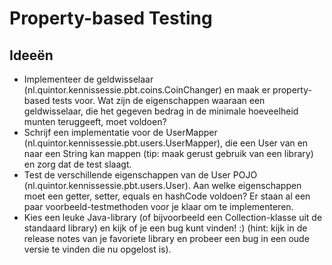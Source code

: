 # Property-based Testing

## Ideeën

- Implementeer de geldwisselaar (nl.quintor.kennissessie.pbt.coins.CoinChanger) en maak er property-based tests voor. Wat zijn de eigenschappen waaraan een geldwisselaar, die het gegeven bedrag in de minimale hoeveelheid munten teruggeeft, moet voldoen?
- Schrijf een implementatie voor de UserMapper (nl.quintor.kennissessie.pbt.users.UserMapper), die een User van en naar een String kan mappen (tip: maak gerust gebruik van een library) en zorg dat de test slaagt.
- Test de verschillende eigenschappen van de User POJO (nl.quintor.kennissessie.pbt.users.User). Aan welke eigenschappen moet een getter, setter, equals en hashCode voldoen? Er staan al een paar voorbeeld-testmethoden voor je klaar om te implementeren.
- Kies een leuke Java-library (of bijvoorbeeld een Collection-klasse uit de standaard library) en kijk of je een bug kunt vinden! :) (hint: kijk in de release notes van je favoriete library en probeer een bug in een oude versie te vinden die nu opgelost is).

